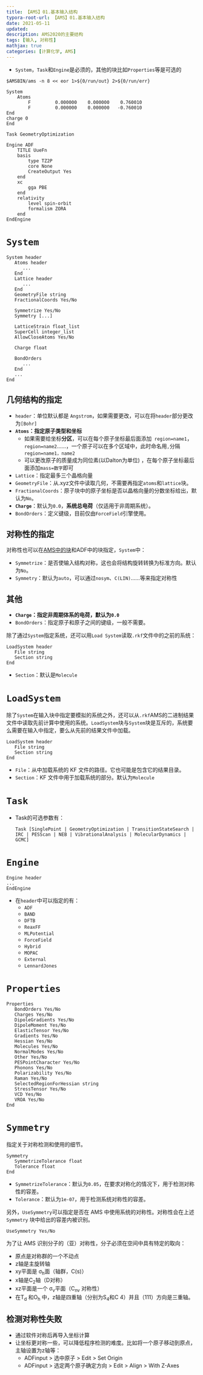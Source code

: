 ```yaml
---
title: 【AMS】01.基本输入结构
typora-root-url: 【AMS】01.基本输入结构
date: 2021-05-11
updated:
description: AMS2020的主要结构
tags: [输入, 对称性]
mathjax: true
categories: [计算化学, AMS]
---
```




- `System`，`Task`和`Engine`是必须的，其他的块比如`Properties`等是可选的

```
$AMSBIN/ams -n 8 << eor 1>${0/run/out} 2>${0/run/err}

System
	Atoms
		F         0.000000    0.000000    0.760010
		F         0.000000    0.000000   -0.760010
End
charge 0 
End

Task GeometryOptimization

Engine ADF
	TITLE UueFn
	basis
		type TZ2P
		core None
		CreateOutput Yes
	end
	xc
		gga PBE 
	end
	relativity
		level spin-orbit
		formalism ZORA
	end
EndEngine
```

# `System`

```
System header
   Atoms header
      ...
   End
   Lattice header
      ...
   End
   GeometryFile string   
   FractionalCoords Yes/No
   
   Symmetrize Yes/No
   Symmetry [...]
   
   LatticeStrain float_list
   SuperCell integer_list
   AllowCloseAtoms Yes/No
   
   Charge float
   
   BondOrders
      ...
   End
   ...
End
```

## 几何结构的指定

- `header`：单位默认都是 `Angstrom`，如果需要更改，可以在将`header`部分更改为`[Bohr]`
- **`Atoms`：指定原子类型和坐标**
  - 如果需要给坐标**分区**，可以在每个原子坐标最后面添加` region=name1`，` region=name2`……，一个原子可以在多个区域中，此时命名用`,`分隔` region=name1，name2`
  - 可以更改原子的质量成为同位素(以Dalton为单位) ，在每个原子坐标最后面添加`mass=数字`即可
- `Lattice`：指定最多三个晶格向量
- `GeometryFile`：从.xyz文件中读取几何，不需要再指定`atoms`和`lattice`块。
- `FractionalCoords`：原子块中的原子坐标是否以晶格向量的分数坐标给出，默认为`No`。
- **`Charge`**：默认为`0.0`，**系统总电荷**（仅适用于非周期系统）。
- `BondOrders`：定义键级，目前仅由`ForceField`引擎使用。

## 对称性的指定

对称性也可以在[AMS中的块](#`Symmetry`)和ADF中的块指定，`System`中：

- `Symmetrize`：是否使输入结构对称，这也会将结构旋转转换为标准方向。默认为`No`。
- `Symmetry`：默认为`auto`，可以通过`nosym`、`C(LIN)`……等来指定对称性

## 其他

- **`Charge`：指定非周期体系的电荷，默认为`0.0`**
- `BondOrders`：指定原子和原子之间的键级，一般不需要。

除了通过`System`指定系统，还可以用`Load System`读取`.rkf`文件中的之前的系统：

```
LoadSystem header
   File string
   Section string
End
```

- `Section`：默认是`Molecule`

# `LoadSystem`

除了`System`在输入块中指定要模拟的系统之外，还可以从`.rkf`AMS的二进制结果文件中读取先前计算中使用的系统。`LoadSystem`块与`System`块是互斥的，系统要么需要在输入中指定，要么从先前的结果文件中加载。

```
LoadSystem header
   File string
   Section string
End
```

- `File`：从中加载系统的 KF 文件的路径。它也可能是包含它的结果目录。
- `Section`：KF 文件中用于加载系统的部分。默认为`Molecule`

# `Task`

- Task的可选参数有：

  ```
  Task [SinglePoint | GeometryOptimization | TransitionStateSearch | IRC | PESScan | NEB | VibrationalAnalysis | MolecularDynamics | GCMC]
  ```

# `Engine`

```
Engine header
...
EndEngine
```

- 在`header`中可以指定的有：
  - `ADF`
  - `BAND`
  - `DFTB`
  - `ReaxFF`
  - `MLPotential`
  - `ForceField`
  - `Hybrid`
  - `MOPAC`
  - `External`
  - `LennardJones`

# `Properties`

```
Properties
   BondOrders Yes/No
   Charges Yes/No
   DipoleGradients Yes/No
   DipoleMoment Yes/No
   ElasticTensor Yes/No
   Gradients Yes/No
   Hessian Yes/No
   Molecules Yes/No
   NormalModes Yes/No
   Other Yes/No
   PESPointCharacter Yes/No
   Phonons Yes/No
   Polarizability Yes/No
   Raman Yes/No
   SelectedRegionForHessian string
   StressTensor Yes/No
   VCD Yes/No
   VROA Yes/No
End
```

# `Symmetry`

指定关于对称检测和使用的细节。

```
Symmetry
   SymmetrizeTolerance float
   Tolerance float
End
```

- `SymmetrizeTolerance`：默认为`0.05`，在要求对称化的情况下，用于检测对称性的容差。
- `Tolerance`：默认为`1e-07`，用于检测系统对称性的容差。

另外，`UseSymmetry`可以指定是否在 AMS 中使用系统的对称性。对称性会在上述`Symmetry` 块中给出的容差内被识别。

```
UseSymmetry Yes/No
```

为了让 AMS 识别分子的（亚）对称性，分子必须在空间中具有特定的取向：

- 原点是对称群的一个不动点
- z轴是主旋转轴
- xy平面是 σ<sub>h</sub>面（轴群，C(s)）
- x轴是C<sub>2</sub>轴（D对称）
- xz平面是一个 σ<sub>v</sub>平面（C<sub>nv</sub> 对称性）
- 在T<sub>d</sub> 和O<sub>h</sub> 中，z轴是四重轴（分别为S<sub>4</sub>和C 4）并且（111）方向是三重轴。

## 检测对称性失败

- 通过软件对称后再导入坐标计算
- 让坐标更对称一些，可以降低程序检测的难度。比如将一个原子移动到原点，主轴设置为z轴等：
  - ADFinput > 选中原子 > Edit > Set Origin
  - ADFinput > 选定两个原子确定方向 > Edit > Align > With Z-Axes
